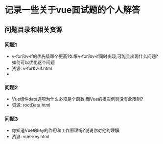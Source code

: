 # 记录一些关于vue面试题的个人解答

## 问题目录和相关资源

### 问题1

- v-for和v-if的优先级哪个更高?如果v-for和v-if同时出现,可能会出现什么问题?如何可以优化这个问题
- 资源: v-for&v-if.html
- 
### 问题2

- Vue组件data选项为什么必须是个函数,而Vue的根实例则没有此限制?
- 资源: rootData.html



### 问题3

- 你知道Vue的key的作用和工作原理吗?说说你对他的理解
- 资源: vue-key.html